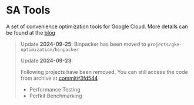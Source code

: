 # SA Tools

A set of convenience optimization tools for Google Cloud. More details can be
found at the
[blog](https://opensource.googleblog.com/2023/12/open-sourcing-tools-for-google-cloud-performance-and-resource-optimization.html)

> Update **2024-09-25**: Binpacker has been moved to
> `projects/gke-optimization/binpacker`
>
> Update **2024-09-23**:
>
> Following projects have been removed. You can still access the code from
> archive at
> [commit#3fd544](https://github.com/GoogleCloudPlatform/cloud-solutions/tree/3fd5449825f23b0493b9cc67211843eb3b3b82a2/projects/sa-tools/)
>
> - Performance Testing
> - Perfkit Benchmarking
